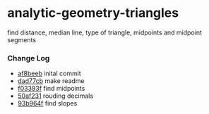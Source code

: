 # analytic-geometry-triangles
find distance, median line, type of triangle, midpoints and midpoint segments

### Change Log
* [af8beeb](https://github.com/cantevenread/analytic-geometry-triangles/commit/af8beeb8e76da72fa79f6a05517bbb9f60d3a269) inital commit
* [dad77cb](https://github.com/cantevenread/analytic-geometry-triangles/commit/dad77cb5be37171db27cfd1222bac30627679042) make readme
* [f03393f](https://github.com/cantevenread/analytic-geometry-triangles/commit/f03393f1c715e32ce77725d39972c759a691f503) find midpoints
* [50af231](https://github.com/cantevenread/analytic-geometry-triangles/commit/50af2315292b8abe679f0dde9155f11df481d425) rouding decimals
* [93b964f](https://github.com/cantevenread/analytic-geometry-triangles/commit/93b964f8c77b49f04cdd6da2c7bd58a59f3d4c4d) find slopes
